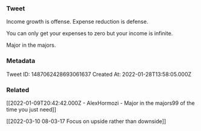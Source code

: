 ### Tweet
Income growth is offense.
Expense reduction is defense.

You can only get your expenses to zero but your income is infinite.

Major in the majors.

### Metadata
Tweet ID: 1487062428693061637
Created At: 2022-01-28T13:58:05.000Z

### Related
[[2022-01-09T20:42:42.000Z - AlexHormozi - Major in the majors99 of the time you just need]]

[[2022-03-10 08-03-17 Focus on upside rather than downside]]
